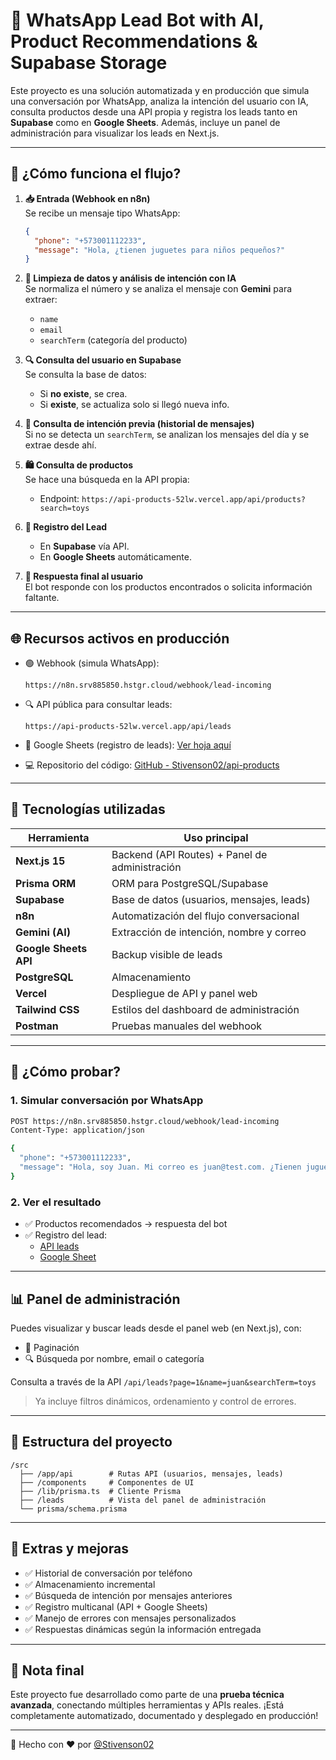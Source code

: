 
# 🤖 WhatsApp Lead Bot with AI, Product Recommendations & Supabase Storage

Este proyecto es una solución automatizada y en producción que simula una conversación por WhatsApp, analiza la intención del usuario con IA, consulta productos desde una API propia y registra los leads tanto en **Supabase** como en **Google Sheets**. Además, incluye un panel de administración para visualizar los leads en Next.js.

---

## 🚀 ¿Cómo funciona el flujo?

1. **📥 Entrada (Webhook en n8n)**  
   Se recibe un mensaje tipo WhatsApp:
   ```json
   {
     "phone": "+573001112233",
     "message": "Hola, ¿tienen juguetes para niños pequeños?"
   }
   ```

2. **🧹 Limpieza de datos y análisis de intención con IA**  
   Se normaliza el número y se analiza el mensaje con **Gemini** para extraer:
   - `name`
   - `email`
   - `searchTerm` (categoría del producto)

3. **🔍 Consulta del usuario en Supabase**  
   Se consulta la base de datos:
   - Si **no existe**, se crea.
   - Si **existe**, se actualiza solo si llegó nueva info.

4. **📜 Consulta de intención previa (historial de mensajes)**  
   Si no se detecta un `searchTerm`, se analizan los mensajes del día y se extrae desde ahí.

5. **🛍️ Consulta de productos**  
   Se hace una búsqueda en la API propia:
   - Endpoint: `https://api-products-52lw.vercel.app/api/products?search=toys`

6. **📝 Registro del Lead**
   - En **Supabase** vía API.
   - En **Google Sheets** automáticamente.

7. **💬 Respuesta final al usuario**  
   El bot responde con los productos encontrados o solicita información faltante.

---

## 🌐 Recursos activos en producción

- 🟢 Webhook (simula WhatsApp):
  ```
  https://n8n.srv885850.hstgr.cloud/webhook/lead-incoming
  ```

- 🔍 API pública para consultar leads:
  ```
  https://api-products-52lw.vercel.app/api/leads
  ```

- 📄 Google Sheets (registro de leads):
  [Ver hoja aquí](https://docs.google.com/spreadsheets/d/1Vl9o3JkmDccAi1GT1P8DHv4CsYGOwvAIBJD3jsCyk1E/edit?usp=sharing)

- 💻 Repositorio del código:
  [GitHub - Stivenson02/api-products](https://github.com/Stivenson02/api-products)

---

## 🧠 Tecnologías utilizadas

| Herramienta         | Uso principal |
|---------------------|----------------|
| **Next.js 15**      | Backend (API Routes) + Panel de administración |
| **Prisma ORM**      | ORM para PostgreSQL/Supabase |
| **Supabase**        | Base de datos (usuarios, mensajes, leads) |
| **n8n**             | Automatización del flujo conversacional |
| **Gemini (AI)**     | Extracción de intención, nombre y correo |
| **Google Sheets API** | Backup visible de leads |
| **PostgreSQL**      | Almacenamiento |
| **Vercel**          | Despliegue de API y panel web |
| **Tailwind CSS**    | Estilos del dashboard de administración |
| **Postman**         | Pruebas manuales del webhook |

---

## 🧪 ¿Cómo probar?

### 1. Simular conversación por WhatsApp

```bash
POST https://n8n.srv885850.hstgr.cloud/webhook/lead-incoming
Content-Type: application/json

{
  "phone": "+573001112233",
  "message": "Hola, soy Juan. Mi correo es juan@test.com. ¿Tienen juguetes?"
}
```

### 2. Ver el resultado

- ✅ Productos recomendados → respuesta del bot
- ✅ Registro del lead:
  - [API leads](https://api-products-52lw.vercel.app/api/leads)
  - [Google Sheet](https://docs.google.com/spreadsheets/d/1Vl9o3JkmDccAi1GT1P8DHv4CsYGOwvAIBJD3jsCyk1E/edit?usp=sharing)

---

## 📊 Panel de administración

Puedes visualizar y buscar leads desde el panel web (en Next.js), con:
- 📑 Paginación
- 🔍 Búsqueda por nombre, email o categoría

Consulta a través de la API `/api/leads?page=1&name=juan&searchTerm=toys`  
> Ya incluye filtros dinámicos, ordenamiento y control de errores.

---

## 📁 Estructura del proyecto

```
/src
  ├── /app/api        # Rutas API (usuarios, mensajes, leads)
  ├── /components     # Componentes de UI
  ├── /lib/prisma.ts  # Cliente Prisma
  ├── /leads          # Vista del panel de administración
  └── prisma/schema.prisma
```

---

## 🧩 Extras y mejoras

- ✅ Historial de conversación por teléfono
- ✅ Almacenamiento incremental
- ✅ Búsqueda de intención por mensajes anteriores
- ✅ Registro multicanal (API + Google Sheets)
- ✅ Manejo de errores con mensajes personalizados
- ✅ Respuestas dinámicas según la información entregada

---

## 📌 Nota final

Este proyecto fue desarrollado como parte de una **prueba técnica avanzada**, conectando múltiples herramientas y APIs reales. ¡Está completamente automatizado, documentado y desplegado en producción!

---

🦊 Hecho con ❤️ por [@Stivenson02](https://github.com/Stivenson02)
